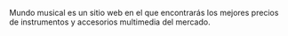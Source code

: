 Mundo musical es un sitio web en el que encontrarás los mejores precios de instrumentos y accesorios multimedia del mercado.

